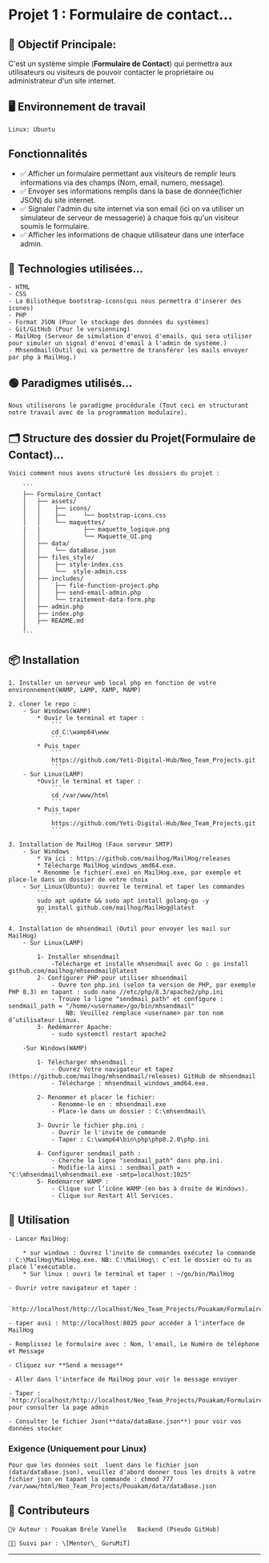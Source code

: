 # Projet 1 : Formulaire de contact... 


## 🎯 Objectif Principale:

C'est un système simple (**Formulaire de Contact**) qui permettra aux utilisateurs ou visiteurs de pouvoir contacter le propriétaire ou administrateur d'un site internet.

## 🖥️ Environnement de travail
    Linux: Ubuntu

## Fonctionnalités

- ✅ Afficher un formulaire permettant aux visiteurs de remplir leurs informations via des champs (Nom, email, numero, message).
- ✅ Envoyer ses informations remplis dans la base de donnée(fichier JSON) du site internet.
- ✅  Signaler l'admin du site internet via son email (ici on va utiliser un simulateur de serveur de messagerie) à chaque fois qu'un visiteur soumis le formulaire.
- ✅  Afficher les informations de chaque utilisateur dans une interface admin.


## 🧠 Technologies utilisées...

    - HTML
    - CSS
    - La Biliothèque bootstrap-icons(qui nous permettra d'inserer des icones)
    - PHP
    - Format JSON (Pour le stockage des données du systèmes)
    - Git/GitHub (Pour le versionning)
    - MailHog (Serveur de simulation d'envoi d'emails, qui sera utiliser pour simuler un signal d'envoi d'email à l'admin de système.)
    - Mhsendmail(Outil qui va permettre de transférer les mails envoyer par php à MailHog.)

## 🟢 Paradigmes utilisés...

    Nous utiliserons le paradigme procédurale (Tout ceci en structurant notre travail avec de la programmation modulaire).

## 🗂️ Structure des dossier du Projet(**Formulaire de Contact**)...

    Voici comment nous avons structuré les dossiers du projet :

        ```
        ├── Formulaire_Contact
        │   ├── assets/
        │   │    ├── icons/
        │   │    ├──     └── bootstrap-icons.css
        │   │    └── maquettes/
        |   |            ├── maquette_logique.png 
        │   │            └── Maquette_UI.png
        │   ├── data/
        │   │    └── dataBase.json
        │   ├── files_style/
        │   │    ├── style-index.css
        │   │    └──  style-admin.css
        │   ├── includes/
        │   │    ├── file-function-project.php
        │   │    ├── send-email-admin.php
        │   │    └── traitement-data-form.php
        │   ├── admin.php     
        │   ├── index.php 
        │   ├── README.md
        │ 
        ```

## 📦 Installation

    1. Installer un serveur web local php en fonction de votre environnement(WAMP, LAMP, XAMP, MAMP)

    2. cloner le repo :
        - Sur Windows(WAMP)
            * Ouvir le terminal et taper :
                ```
                cd C:\wamp64\www
                ```
            * Puis taper
                ```
                https://github.com/Yeti-Digital-Hub/Neo_Team_Projects.git
                ```
        - Sur Linux(LAMP)
            *Ouvir le terminal et taper :
                ```
                cd /var/www/html
                ```
            * Puis taper
                ```
                https://github.com/Yeti-Digital-Hub/Neo_Team_Projects.git
                ```

    3. Installation de MailHog (Faux serveur SMTP)
        - Sur Windows 
            * Va ici : https://github.com/mailhog/MailHog/releases
            * Télécharge MailHog_windows_amd64.exe.
            * Renomme le fichier(.exe) en MailHog.exe, par exemple et place-le dans un dossier de votre choix
        - Sur Linux(Ubuntu): ouvrez le terminal et taper les commandes
            ```
            sudo apt update && sudo apt install golang-go -y
            go install github.com/mailhog/MailHog@latest
            ```
    
    4. Installation de mhsendmail (Outil pour envoyer les mail sur MailHog)
        - Sur Linux(LAMP)

            1- Installer mhsendmail
                -Télécharge et installe mhsendmail avec Go : go install github.com/mailhog/mhsendmail@latest
            2- Configurer PHP pour utiliser mhsendmail
                - Ouvre ton php.ini (selon ta version de PHP, par exemple PHP 8.3) en tapant : sudo nano //etc/php/8.3/apache2/php.ini
                - Trouve la ligne "sendmail_path" et configure : sendmail_path = "/home/<username>/go/bin/mhsendmail"
                    NB: Veuillez remplace <username> par ton nom d’utilisateur Linux.
            3- Redémarrer Apache:
                - sudo systemctl restart apache2

        -Sur Windows(WAMP)

            1- Télécharger mhsendmail : 
                - Ouvrez Votre navigateur et tapez (https://github.com/mailhog/mhsendmail/releases) GitHub de mhsendmail
                - Télécharge : mhsendmail_windows_amd64.exe. 

            2- Renommer et placer le fichier:
                - Renomme-le en : mhsendmail.exe
                - Place-le dans un dossier : C:\mhsendmail\

            3- Ouvrir le fichier php.ini : 
                - Ouvrir le l'invite de commande 
                - Taper : C:\wamp64\bin\php\php8.2.0\php.ini

            4- Configurer sendmail_path :
                - Cherche la ligne "sendmail_path" dans php.ini.
                - Modifie-la ainsi : sendmail_path = "C:\mhsendmail\mhsendmail.exe -smtp=localhost:1025"
            5- Redémarrer WAMP :
                - Clique sur l’icône WAMP (en bas à droite de Windows).
                - Clique sur Restart All Services. 

## 🚀 Utilisation

    - Lancer MailHog: 

        * sur windows : Ouvrez l'invite de commandes exécutez la commande : C:\MailHog\MailHog.exe. NB: C:\MailHog\: c’est le dossier où tu as placé l’exécutable.
        * Sur linux : ouvri le terminal et taper : ~/go/bin/MailHog

    - Ouvrir votre navigateur et taper : 

        `http://localhost/http://localhost/Neo_Team_Projects/Pouakam/Formulaire_Contact/index.php`

    - taper ausi : http://localhost:8025 pour accéder à l'interface de MailHog

    - Remplissez le formulaire avec : Nom, l'email, Le Numéro de téléphone et Message

    - Cliquez sur **Send a message**

    - Aller dans l'interface de MailHog pour voir le message envoyer

    - Taper : `http://localhost/http://localhost/Neo_Team_Projects/Pouakam/Formulaire_Contact/admin.php` pour consulter la page admin

    - Consulter le fichier Json(**data/dataBase.json**) pour voir vos données stocker

### Exigence (Uniquement pour Linux)
    Pour que les données soit  luent dans le fichier json (data/dataBase.json), veuillez d'abord donner tous les droits à votre fichier json en tapant la commande : chmod 777 /var/www/html/Neo_Team_Projects/Pouakam/data/dataBase.json


## 🤝 Contributeurs

    🙋‍♀️ Auteur : Pouakam Brele Vanelle   Backend (Pseudo GitHub)
    
    🧑‍🏫 Suivi par : \[Mentor\_ GuruMiT]

---